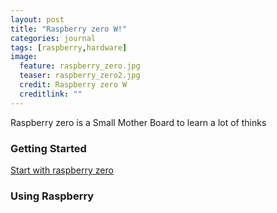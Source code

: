 ```yaml
---
layout: post
title: "Raspberry zero W!"
categories: journal
tags: [raspberry,hardware]
image:
  feature: raspberry_zero.jpg
  teaser: raspberry_zero2.jpg
  credit: Raspberry zero W
  creditlink: ""
---
```


Raspberry zero is a Small Mother Board to learn a lot of thinks

### Getting Started

[Start with raspberry zero](http://www.makeuseof.com/tag/getting-started-raspberry-pi-zero/)

### Using Raspberry
